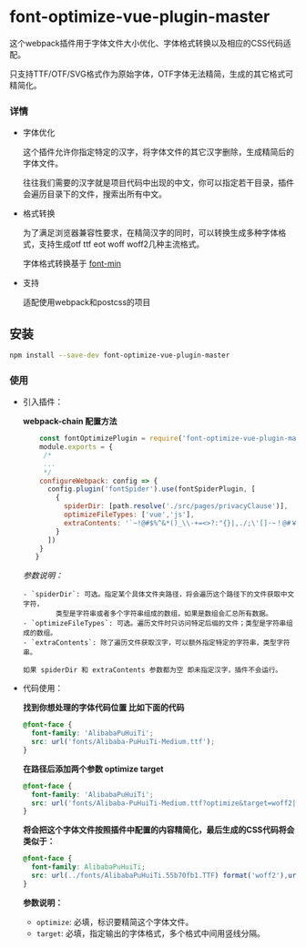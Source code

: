 
# font-optimize-vue-plugin-master

这个webpack插件用于字体文件大小优化、字体格式转换以及相应的CSS代码适配。

只支持TTF/OTF/SVG格式作为原始字体，OTF字体无法精简，生成的其它格式可精简化。

### 详情

- 字体优化

  这个插件允许你指定特定的汉字，将字体文件的其它汉字删除，生成精简后的字体文件。
  
  往往我们需要的汉字就是项目代码中出现的中文，你可以指定若干目录，插件会遍历目录下的文件，搜索出所有中文。
- 格式转换

  为了满足浏览器兼容性要求，在精简汉字的同时，可以转换生成多种字体格式，支持生成otf ttf eot woff woff2几种主流格式。
  
  
  字体格式转换基于 [font-min](https://github.com/ecomfe/fontmin)
- 支持

  适配使用webpack和postcss的项目

## 安装

```bash
npm install --save-dev font-optimize-vue-plugin-master
```


### 使用
   
 - 引入插件：
 
   **webpack-chain 配置方法**
    
   ```js
       const fontOptimizePlugin = require('font-optimize-vue-plugin-master')
       module.exports = {
        /*
        ...
        */
       configureWebpack: config => {
         config.plugin('fontSpider').use(fontSpiderPlugin, [
           {
             spiderDir: [path.resolve('./src/pages/privacyClause')],
             optimizeFileTypes: ['vue','js'],
             extraContents: '`~!@#$%^&*()_\\-+=<>?:"{}|,./;\'[]·~！@#￥%……&*（）——-+={}|《》？：“”【】、；‘\'，。、',
           }
         ])
       }
      }
   ```
   *参数说明：*
       
       - `spiderDir`: 可选。指定某个具体文件夹路径，将会遍历这个路径下的文件获取中文字符，
               类型是字符串或者多个字符串组成的数组，如果是数组会汇总所有数据。
       - `optimizeFileTypes`: 可选。遍历文件时只访问特定后缀的文件；类型是字符串组成的数组。
       - `extraContents`: 除了遍历文件获取汉字，可以额外指定特定的字符串，类型字符串。
       
       如果 spiderDir 和 extraContents 参数都为空 即未指定汉字，插件不会运行。


 - 代码使用：

   **找到你想处理的字体代码位置 比如下面的代码**
   
   ```css
   @font-face {
     font-family: 'AlibabaPuHuiTi';
     src: url('fonts/Alibaba-PuHuiTi-Medium.ttf');
   }
   ```
   
   **在路径后添加两个参数 optimize target**
   ```css
   @font-face {
     font-family: 'AlibabaPuHuiTi';
     src: url('fonts/Alibaba-PuHuiTi-Medium.ttf?optimize&target=woff2|woff');
   }
   ```
    
   **将会把这个字体文件按照插件中配置的内容精简化，最后生成的CSS代码将会类似于：**
   
   ```css
   @font-face {
     font-family: AlibabaPuHuiTi;
     src: url(../fonts/AlibabaPuHuiTi.55b70fb1.TTF) format('woff2'),url(../fonts/AlibabaPuHuiTi.034e7464.TTF) format('woff');
   }
   ```
   
   **参数说明：**
   - `optimize`: 必填，标识要精简这个字体文件。
   - `target`: 必填，指定输出的字体格式，多个格式中间用竖线分隔。

    
   





